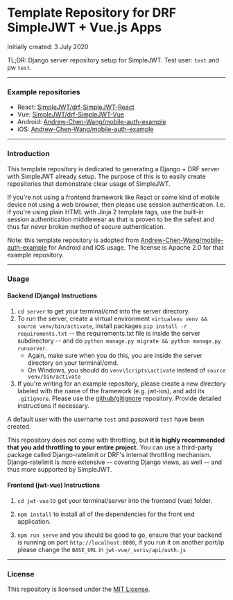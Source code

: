 # Template Repository for DRF SimpleJWT + Vue.js Apps

Initially created: 3 July 2020

TL;DR: Django server repository setup for SimpleJWT. Test user: `test` and pw `test`.

---
### Example repositories

- React: [SimpleJWT/drf-SimpleJWT-React](https://github.com/SimpleJWT/drf-SimpleJWT-React)
- Vue: [SimpleJWT/drf-SimpleJWT-Vue](https://github.com/SimpleJWT/drf-SimpleJWT-Vue)
- Android: [Andrew-Chen-Wang/mobile-auth-example](https://github.com/Andrew-Chen-Wang/mobile-auth-example)
- iOS: [Andrew-Chen-Wang/mobile-auth-example](https://github.com/Andrew-Chen-Wang/mobile-auth-example)

---
### Introduction

This template repository is dedicated to generating
a Django + DRF server with SimpleJWT already setup.
The purpose of this is to easily create repositories
that demonstrate clear usage of SimpleJWT.

If you're not using a frontend framework like React
or some kind of mobile device not using a web browser,
then please use session authentication. I.e. if you're
using plain HTML with Jinja 2 template tags, use the
built-in session authentication middlewear as that
is proven to be the safest and thus far never broken
method of secure authentication.

Note: this template repository is adopted from
[Andrew-Chen-Wang/mobile-auth-example](https://github.com/Andrew-Chen-Wang/mobile-auth-example)
for Android and iOS usage. The license is Apache 2.0
for that example repository.

---
### Usage

#### Backend (Django) Instructions

1. `cd server` to get your terminal/cmd into the server directory.
2. To run the server, create a virtual environment `virtualenv venv && source venv/bin/activate`, install packages `pip install -r requirements.txt` -- the requirements.txt file is inside the server subdirectory -- and do `python manage.py migrate && python manage.py runserver`.
    - Again, make sure when you do this, you are inside the server directory on your terminal/cmd.
    - On Windows, you should do `venv\Scripts\activate` instead of `source venv/bin/activate`
3. If you're writing for an example repository, please create
a new directory labeled with the name of the framework (e.g. jwt-ios),
and add its `.gitignore`. Please use the
[github/gitignore](https://github.com/github/gitignore) repository.
Provide detailed instructions if necessary.

A default user with the username `test` and password `test` have been created.

This repository does not come with throttling, but **it is
highly recommended that you add throttling to your entire
project.** You can use a third-party package called
Django-ratelimit or DRF's internal throttling mechanism.
Django-ratelimit is more extensive -- covering Django views,
as well -- and thus more supported by SimpleJWT.

#### Frontend (jwt-vue) Instructions

1. `cd jwt-vue` to get your terminal/server into the frontend (vue) folder.

2. `npm install` to install all of the dependencies for the front end application.

3. `npm run serve` and you should be good to go, ensure that your backend is running on port `http://localhost:8000`, if you run it on another port/ip please change the `BASE_URL` in `jwt-vue/_seriv/api/auth.js`

---
### License

This repository is licensed under the 
[MIT License](https://github.com/SimpleJWT/drf-SimpleJWT-server-template/blob/master/LICENSE).
